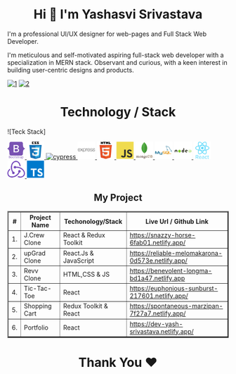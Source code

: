 <h1 align="center"> Hi 👋 I'm Yashasvi Srivastava</h1>

I'm a professional UI/UX designer for web-pages and Full Stack Web Developer.

I'm meticulous and self-motivated aspiring full-stack web developer with a specialization in MERN stack. Observant and curious, with a keen interest in building user-centric designs and products.

[![1](https://mikindom.sirv.com/Images/linkedin.png)](https://linkedin.com/in/yashasvi-srivastava-13aba5236)
[![2](https://mikindom.sirv.com/Images/Mail.png)](mailto:imyash.654@gmail.com)

<h1 align="center"> Technology / Stack</h1>

![Teck Stack] <br />

<p align="left"> <a href="https://getbootstrap.com" target="_blank" rel="noreferrer"> <img src="https://raw.githubusercontent.com/devicons/devicon/master/icons/bootstrap/bootstrap-plain-wordmark.svg" alt="bootstrap" width="40" height="40"/> </a> <a href="https://www.w3schools.com/css/" target="_blank" rel="noreferrer"> <img src="https://raw.githubusercontent.com/devicons/devicon/master/icons/css3/css3-original-wordmark.svg" alt="css3" width="40" height="40"/> </a> <a href="https://www.cypress.io" target="_blank" rel="noreferrer"> <img src="https://raw.githubusercontent.com/simple-icons/simple-icons/6e46ec1fc23b60c8fd0d2f2ff46db82e16dbd75f/icons/cypress.svg" alt="cypress" width="40" height="40"/> </a> <a href="https://expressjs.com" target="_blank" rel="noreferrer"> <img src="https://raw.githubusercontent.com/devicons/devicon/master/icons/express/express-original-wordmark.svg" alt="express" width="40" height="40"/> </a> <a href="https://www.w3.org/html/" target="_blank" rel="noreferrer"> <img src="https://raw.githubusercontent.com/devicons/devicon/master/icons/html5/html5-original-wordmark.svg" alt="html5" width="40" height="40"/> </a> <a href="https://developer.mozilla.org/en-US/docs/Web/JavaScript" target="_blank" rel="noreferrer"> <img src="https://raw.githubusercontent.com/devicons/devicon/master/icons/javascript/javascript-original.svg" alt="javascript" width="40" height="40"/> </a> <a href="https://www.mongodb.com/" target="_blank" rel="noreferrer"> <img src="https://raw.githubusercontent.com/devicons/devicon/master/icons/mongodb/mongodb-original-wordmark.svg" alt="mongodb" width="40" height="40"/> </a> <a href="https://www.mysql.com/" target="_blank" rel="noreferrer"> <img src="https://raw.githubusercontent.com/devicons/devicon/master/icons/mysql/mysql-original-wordmark.svg" alt="mysql" width="40" height="40"/> </a> <a href="https://nodejs.org" target="_blank" rel="noreferrer"> <img src="https://raw.githubusercontent.com/devicons/devicon/master/icons/nodejs/nodejs-original-wordmark.svg" alt="nodejs" width="40" height="40"/> </a> <a href="https://reactjs.org/" target="_blank" rel="noreferrer"> <img src="https://raw.githubusercontent.com/devicons/devicon/master/icons/react/react-original-wordmark.svg" alt="react" width="40" height="40"/> </a> <a href="https://redux.js.org" target="_blank" rel="noreferrer"> <img src="https://raw.githubusercontent.com/devicons/devicon/master/icons/redux/redux-original.svg" alt="redux" width="40" height="40"/> </a> <a href="https://www.typescriptlang.org/" target="_blank" rel="noreferrer"> <img src="https://raw.githubusercontent.com/devicons/devicon/master/icons/typescript/typescript-original.svg" alt="typescript" width="40" height="40"/> </a> </p>

<h2 align="center"> My Project </h2>
<table align="center" border="2">
   <thead>
        <tr>
            <th>#</th>
            <th>Project Name</th>
            <th>Techonology/Stack</th>
            <th>Live Url / Github Link</th>
        </tr>
    </thead>
      <tbody>
         <tr>
            <td>1.</td>
            <td>J.Crew Clone</td>
            <td>React & Redux Toolkit</td>
            <td><a href="https://snazzy-horse-6fab01.netlify.app/" target="_blank">https://snazzy-horse-6fab01.netlify.app/</a></td>
        </tr>
        <tr>
            <td>2.</td>
            <td>upGrad Clone</td>
            <td>React.Js & JavaScript</td>
            <td><a href="https://reliable-melomakarona-0d573e.netlify.app/" target="_blank">https://reliable-melomakarona-0d573e.netlify.app/</a></td>
        </tr>
           <tr>
            <td>3.</td>
            <td>Revv Clone</td>
            <td>HTML,CSS & JS</td>
            <td><a href="https://benevolent-longma-bd1a47.netlify.app"  target="_blank">https://benevolent-longma-bd1a47.netlify.app</a></td>
        </tr> 
         <tr>
            <td>4.</td>
            <td>Tic-Tac-Toe</td>
            <td>React</td>
            <td><a href="https://euphonious-sunburst-217601.netlify.app/"  target="_blank">https://euphonious-sunburst-217601.netlify.app/</a></td>
        </tr>
         <tr>
            <td>5.</td>
            <td>Shopping Cart</td>
            <td>Redux Toolkit & React</td>
            <td><a href="https://spontaneous-marzipan-7f27a7.netlify.app/"  target="_blank">https://spontaneous-marzipan-7f27a7.netlify.app/</a></td>
        </tr>
        <tr>
            <td>6.</td>
            <td>Portfolio</td>
            <td>React</td>
            <td><a href="https://dev-yash-srivastava.netlify.app/"  target="_blank">https://dev-yash-srivastava.netlify.app/</a></td>
        </tr>
    </tbody>

</table>

<h1 align="center"> Thank You ❤</h1>
